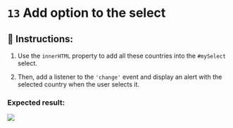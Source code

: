 # `13` Add option to the select

## 📝 Instructions:

1. Use the `innerHTML` property to add all these countries into the `#mySelect` select. 

2. Then, add a listener to the `'change'` event and display an alert with the selected country when the user selects it.

### Expected result:

![](https://storage.googleapis.com/replit/images/1497055203778_4a084e5762b72d8770dac1c95941de0c.gif)